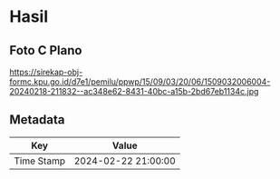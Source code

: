# Hasil

## Foto C Plano

https://sirekap-obj-formc.kpu.go.id/d7e1/pemilu/ppwp/15/09/03/20/06/1509032006004-20240218-211832--ac348e62-8431-40bc-a15b-2bd67eb1134c.jpg


## Metadata

| Key        | Value               |
| ---------- | ------------------- |
| Time Stamp | 2024-02-22 21:00:00 |



